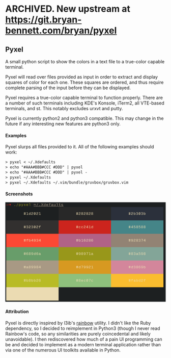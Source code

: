 # ARCHIVED. New upstream at https://git.bryan-bennett.com/bryan/pyxel

## Pyxel
A small python script to show the colors in a text file to a true-color capable
terminal.

Pyxel will read over files provided as input in order to extract and display
squares of color for each one. These squares are ordered, and thus require
complete parsing of the input before they can be displayed.

Pyxel requires a true-color capable terminal to function properly. There are a
number of such terminals including KDE's Konsole, iTerm2, all VTE-based terminals,
and st. This notably excludes urxvt and putty.

Pyxel is currently python2 and python3 compatible. This may change in the
future if any interesting new features are python3 only.

#### Examples
Pyxel slurps all files provided to it. All of the following examples should work:
```
> pyxel < ~/.Xdefaults
> echo "#AAA#BBB#CCC #DDD" | pyxel
> echo "#AAA#BBB#CCC #DDD" | pyxel -
> pyxel ~/.Xdefaults
> pyxel ~/.Xdefaults ~/.vim/bundle/gruvbox/gruvbox.vim
```

#### Screenshots
![Pyxel](pyxel_ss.png)

#### Attribution
Pyxel is directly inspired by l3ib's [rainbow](http://projects.l3ib.org/rainbow/)
utility. I didn't like the Ruby dependency, so I decided to reimplement in
Python3 (though I never read Rainbow's code, so any similarities are purely
coincedental and likely unavoidable). I then rediscovered how much of a pain
UI programming can be and decided to implement as a modern terminal application
rather than via one of the numerous UI toolkits available in Python.
